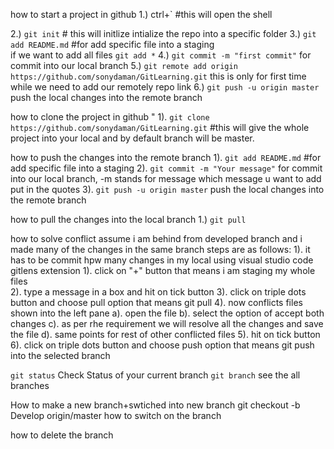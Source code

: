 how to start a project in github
1.) ctrl+` #this will open the shell

2.) `git init`  # this will initlize intialize the repo into a specific folder
3.) `git add README.md` #for add specific file into a staging  
        if we want to add all files `git add *`
4.) `git commit -m "first commit"` for commit into our local branch
5.) `git remote add origin https://github.com/sonydaman/GitLearning.git`
    this is only for first time while we need to add our remotely repo link
6.) `git push -u origin master` push the local changes into the remote branch

how to clone the project in github "
1). `git clone https://github.com/sonydaman/GitLearning.git`  #this will give the whole project into your local and by default branch will be master.

how to push the changes into the remote branch
1). `git add README.md` #for add specific file into a staging 
2). `git commit -m "Your message"` for commit into our local branch, -m stands for message which message u want to add put in the quotes
3). `git push -u origin master` push the local changes into the remote branch

how to pull the changes into the local branch
1.) `git pull`

how to solve conflict
assume i am behind from developed branch and i made many of the changes in the same branch steps are as follows: 
1). it has to be commit hpw many changes in my local
    using visual studio code gitlens extension
    1). click on "+" button that means i am staging my whole files\
    2). type a message in a box and hit on tick button
    3). click on triple dots button and choose pull option that means git pull
    4). now conflicts files shown into the left pane 
        a). open the file 
        b). select the option of accept both changes 
        c). as per rhe requirement we will resolve all the changes and save the file
        d). same points for rest of other conflicted files
    5). hit on tick button 
    6). click on triple dots button and choose push option that means git push into the selected branch


`git status` Check Status of your current branch
`git branch` see the all branches


How to make a new branch+swtiched into new branch
    git checkout -b Develop origin/master
how to switch on the branch
    
how to delete the branch

